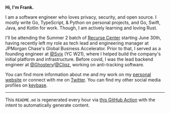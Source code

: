 **Hi, I'm Frank.**

I am a software engineer who loves privacy, security, and open source. I mostly write Go, TypeScript, & Python on personal projects, and Go, Swift, Java, and Kotlin for work. Though, I am actively learning and loving Rust.

I'll be attending the Summer 2 batch of [Recurse Center](https://github.com/recursecenter) starting June 30th, having recently left my role as tech lead and engineering manager at JPMorgan Chase's Global Business Accelerator. Prior to that, I served as a founding engineer at [@Svix](https://github.com/svix) (YC W21), where I helped build the company's initial platform and infrastructure. Before covid, I was the lead backend engineer at [@Ghostery](https://github.com/ghostery)/[@Cliqz](https://github.com/cliqz), working on anti-tracking software.

You can find more information about me and my work on my [personal website](https://frankchiarulli.com) or connect with me on [Twitter](https://twitter.com/_fcjr). You can find my other social media profiles on [keybase](https://keybase.io/fcjr).

---

This `README.md` is regenerated every hour via [this GitHub Action](https://github.com/fcjr/fcjr/blob/master/.github/workflows/ci.yml) with the intent to automatically generate content.
